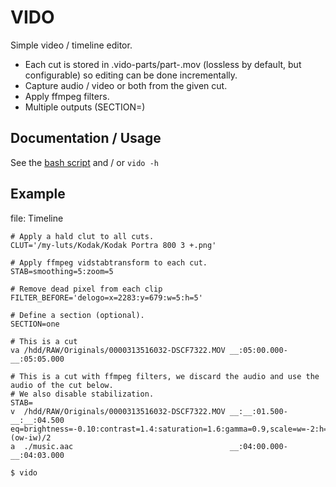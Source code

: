 # VIDO

Simple video / timeline editor.

- Each cut is stored in .vido-parts/part-<hash>.mov (lossless by default, but configurable)
  so editing can be done incrementally.
- Capture audio / video or both from the given cut.
- Apply ffmpeg filters.
- Multiple outputs (SECTION=<name>)

## Documentation / Usage

See the [bash script](https://github.com/frizinak/vido/blob/dev/vido) and / or `vido -h`

## Example


file: Timeline

```
# Apply a hald clut to all cuts.
CLUT='/my-luts/Kodak/Kodak Portra 800 3 +.png'

# Apply ffmpeg vidstabtransform to each cut.
STAB=smoothing=5:zoom=5

# Remove dead pixel from each clip
FILTER_BEFORE='delogo=x=2283:y=679:w=5:h=5'

# Define a section (optional).
SECTION=one

# This is a cut
va /hdd/RAW/Originals/0000313516032-DSCF7322.MOV __:05:00.000-__:05:05.000

# This is a cut with ffmpeg filters, we discard the audio and use the audio of the cut below.
# We also disable stabilization.
STAB=
v  /hdd/RAW/Originals/0000313516032-DSCF7322.MOV __:__:01.500-__:__:04.500 eq=brightness=-0.10:contrast=1.4:saturation=1.6:gamma=0.9,scale=w=-2:h=2160,pad=w=3840:h=2160:x=(ow-iw)/2
a  ./music.aac                                   __:04:00.000-__:04:03.000
```

```
$ vido
```
